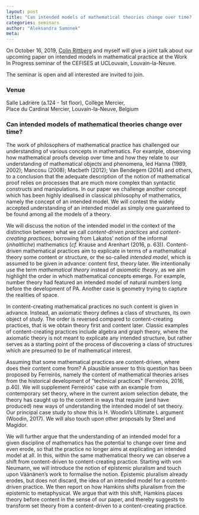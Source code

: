 ```yaml
---
layout: post
title: "Can intended models of mathematical theories change over time? Work In Progress talk at UCLouvain on October 16, 2019"
categories: seminars 
author: "Aleksandra Samonek"
meta: 
---
```


On October 16, 2019, [Colin Rittberg](https://cris.vub.be/en/persons/colin-jakob-rittberg(b0bc2ff1-4b71-47a2-941b-bd97d9cf4144).html) and myself will give a joint talk about our upcoming paper on intended models in mathematical practice at the Work In Progress seminar of the CEFISES at UCLouvain, Louvain-la-Neuve.

The seminar is open and all interested are invited to join.

### Venue

Salle Ladrière (a.124 - 1st floor), Collège Mercier, <br>
Place du Cardinal Mercier, Louvain-la-Neuve, Belgium


### Can intended models of mathematical theories change over time?

The work of philosophers of mathematical practice has challenged our understanding of various concepts in mathematics. For example, observing how mathematical proofs develop over time and how they relate to our understanding of mathematical objects and phenomena, led Hanna (1989, 2002); Mancosu (2008); Macbeth (2012); Van Bendegem (2014) and others, to a conclusion that the adequate description of the notion of mathematical proof relies on processes that are much more complex than syntactic constructs and manipulations. In our paper we challenge another concept which has been highly idealised in classical philosophy of mathematics, namely the concept of an intended model. We will contest the widely accepted understanding of an intended model as simply one guaranteed to be found among all the models of a theory.  

We will discuss the notion of the intended model in the context of the distinction between what we call _content-driven practices_ and _content-creating practices_, borrowing from Lakatos’ notion of the informal (_inhaltliche_) mathematics (_cf._ Krause and Arenhart (2016, p. 63)). Content-driven mathematical practices aim to explicate in terms of a mathematical theory some content or structure, or the so-called _intended model_, which is assumed to be given in advance: content first, theory later. We intentionally use the term _mathematical theory_ instead of _axiomatic theory_, as we aim highlight the order in which mathematical concepts emerge. For example, number theory had featured an intended model of natural numbers long before the development of PA. Another case is geometry trying to capture the realities of space.  

In content-creating mathematical practices no such content is given in advance. Instead, an axiomatic theory defines a class of structures, its own object of study. The order is reversed compared to content-creating practices, that is we obtain theory first and content later. Classic examples of content-creating practices include algebra and graph theory, where the axiomatic theory is not meant to explicate any intended structure, but rather serves as a starting point of the process of discovering a class of structures which are presumed to be of mathematical interest.  

Assuming that some mathematical practices are content-driven, where does their content come from? A plausible answer to this question has been proposed by Ferreirós, namely the content of mathematical theories arises from the historical development of "technical practices" (Ferreirós, 2016, p.40). We will supplement Ferreirós' case with an example from contemporary set theory, where in the current axiom selection debate, the theory has caught up to the content in ways that require (and have produced) new ways of understanding the intended model of set theory. Our principal case study to show this is H. Woodin’s Ultimate L argument (Woodin, 2017). We will also touch upon other proposals by Steel and Magidor.  

We will further argue that the understanding of an intended model for a given discipline of mathematics has the potential to change over time and even erode, so that the practice no longer aims at explicating an intended model at all. In this, within the same mathematical theory we can observe a shift from content-driven to content-creating practice. Starting with von Neumann, we will introduce the notion of epistemic pluralism and touch upon Väänänen’s work to formalise the notion. Epistemic pluralism already erodes, but does not discard, the idea of an intended model for a content-driven practice. We then report on how Hamkins shifts pluralism from the epistemic to metaphysical. We argue that with this shift, Hamkins places theory before content in the sense of our paper, and thereby suggests to transform set theory from a content-driven to a content-creating practice. 